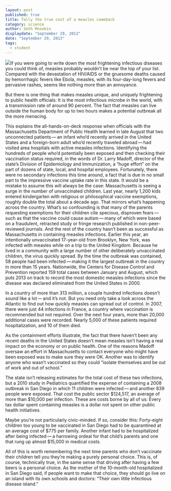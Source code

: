 ```yaml
---
layout: post
published: true
title: Tally the true cost of a measles comeback
category: science
author: Seth Mnookin
displaydate: "September 29, 2013"
date: "September 29, 2013"
tags: 
  - student
---
```


![](http://c.o0bg.com/rf/image_371w/Boston/2011-2020/2013/09/20/BostonGlobe.com/Magazine/Images/178236763.jpg)If you were going to write down the most frightening infectious diseases you could think of, measles probably wouldn’t be near the top of your list. Compared with the devastation of HIV/AIDS or the gruesome deaths caused by hemorrhagic fevers like Ebola, measles, with its four-day-long fevers and pervasive rashes, seems like nothing more than an annoyance.

But there is one thing that makes measles unique, and uniquely frightening to public health officials: It is the most infectious microbe in the world, with a transmission rate of around 90 percent. The fact that measles can live outside the human body for up to two hours makes a potential outbreak all the more menacing.

This explains the all-hands-on-deck response when officials with the Massachusetts Department of Public Health learned in late August that two unconnected patients — an infant who’d recently arrived in the United States and a foreign-born adult who’d recently traveled abroad — had visited area hospitals with active measles infections. Identifying the hundreds of people who’d potentially been exposed and then checking their vaccination status required, in the words of Dr. Larry Madoff, director of the state’s Division of Epidemiology and Immunization, a “huge effort” on the part of dozens of state, local, and hospital employees.
Fortunately, there were no secondary infections this time around, a fact that is due in no small part to the impressive vaccine uptake rate in this state. It would be a mistake to assume this will always be the case: Massachusetts is seeing a surge in the number of unvaccinated children. Last year, nearly 1,200 kids entered kindergarten with religious or philosophical vaccine exemptions, roughly double the total about a decade ago.
That mirrors what’s happening across the country. What’s so confounding is that many of the parents requesting exemptions for their children cite specious, disproven fears — such as that the vaccine could cause autism — many of which were based on a fraudulent, retracted study or fringe research published in non-peer-reviewed journals. And the rest of the country hasn’t been as successful as Massachusetts in containing measles infections. Earlier this year, an intentionally unvaccinated 17-year-old from Brooklyn, New York, was infected with measles while on a trip to the United Kingdom. Because he lived in a community with a large number of other deliberately unvaccinated children, the virus quickly spread. By the time the outbreak was contained, 58 people had been infected — making it the largest outbreak in the country in more than 15 years. Nationwide, the Centers for Disease Control and Prevention reported 159 total cases between January and August, which puts 2013 on track to record the most domestic measles infections since the disease was declared eliminated from the United States in 2000.

In a country of more than 313 million, a couple hundred infections doesn’t sound like a lot — and it’s not. But you need only take a look across the Atlantic to find out how quickly measles can spread out of control. In 2007, there were just 44 infections in France, a country where vaccination is recommended but not required. Over the next four years, more than 20,000 additional cases were recorded. Nearly 5,000 of these patients required hospitalization, and 10 of them died.

As the containment efforts illustrate, the fact that there haven’t been any recent deaths in the United States doesn’t mean measles isn’t having a real impact on the economy or on public health. One of the reasons Madoff oversaw an effort in Massachusetts to contact everyone who might have been exposed was to make sure they were OK. Another was to identify anyone who wasn’t vaccinated so they could “isolate themselves and be out of work and out of school.”

The state isn’t releasing estimates for the total cost of these two infections, but a 2010 study in Pediatrics quantified the expense of containing a 2008 outbreak in San Diego in which 11 children were infected — and another 839 people were exposed. That cost the public sector $124,517, an average of more than $10,000 per infection. These are costs borne by all of us: Every tax dollar spent containing measles is a dollar not spent on other public health initiatives.

Maybe you’re not particularly civic-minded. If so, consider this: Forty-eight children too young to be vaccinated in San Diego had to be quarantined at an average cost of $775 per family. Another infant had to be hospitalized after being infected — a harrowing ordeal for that child’s parents and one that rung up almost $15,000 in medical costs.

All of this is worth remembering the next time parents who don’t vaccinate their children tell you they’re making a purely personal choice. This is, of course, technically true, in the same sense that driving after having a few beers is a personal choice. As the mother of the 10-month-old hospitalized in San Diego said, if people want to make that choice, they should go live on an island with its own schools and doctors: “Their own little infectious disease island.”